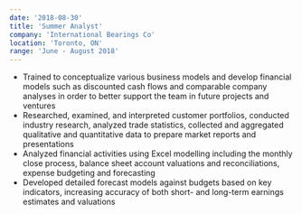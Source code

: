 ```yaml
---
date: '2018-08-30'
title: 'Summer Analyst'
company: 'International Bearings Co'
location: 'Toronto, ON'
range: 'June - August 2018'
---
```


- Trained to conceptualize various business models and develop financial models such as discounted cash flows and comparable company analyses in order to better support the team in future projects and ventures
- Researched, examined, and interpreted customer portfolios, conducted industry research, analyzed trade statistics, collected and aggregated qualitative and quantitative data to prepare market reports and presentations
- Analyzed financial activities using Excel modelling including the monthly close process, balance sheet account valuations and reconciliations, expense budgeting and forecasting
- Developed detailed forecast models against budgets based on key indicators, increasing accuracy of both short- and long-term earnings estimates and valuations
